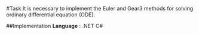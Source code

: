 #Task
It is necessary to implement the Euler and Gear3 methods for solving ordinary differential equation (ODE).

##Implementation
**Language** : .NET C#